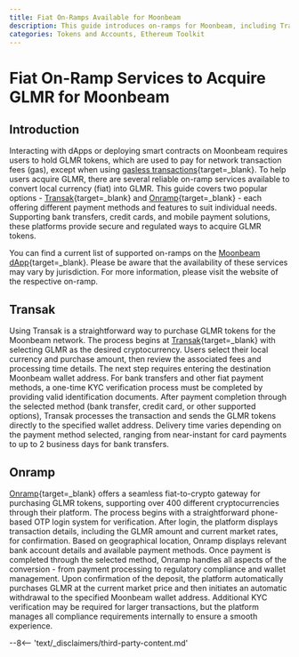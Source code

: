 ```yaml
---
title: Fiat On-Ramps Available for Moonbeam
description: This guide introduces on-ramps for Moonbeam, including Transak and Onramp, and provides an overview of the process to acquire GLMR from each.
categories: Tokens and Accounts, Ethereum Toolkit
---
```


# Fiat On-Ramp Services to Acquire GLMR for Moonbeam

## Introduction

Interacting with dApps or deploying smart contracts on Moonbeam requires users to hold GLMR tokens, which are used to pay for network transaction fees (gas), except when using [gasless transactions](/tutorials/eth-api/call-permit-gasless-txs/){target=\_blank}. To help users acquire GLMR, there are several reliable on-ramp services available to convert local currency (fiat) into GLMR. This guide covers two popular options - [Transak](https://transak.com/buy/glmr){target=\_blank} and [Onramp](https://onramp.money/main/buy/?appId=1&coinCode=glmr&network=glmr){target=\_blank} - each offering different payment methods and features to suit individual needs. Supporting bank transfers, credit cards, and mobile payment solutions, these platforms provide secure and regulated ways to acquire GLMR tokens. 

You can find a current list of supported on-ramps on the [Moonbeam dApp](https://apps.moonbeam.network/moonbeam){target=\_blank}. Please be aware that the availability of these services may vary by jurisdiction. For more information, please visit the website of the respective on-ramp. 

## Transak

Using Transak is a straightforward way to purchase GLMR tokens for the Moonbeam network. The process begins at [Transak](https://transak.com/buy/glmr){target=\_blank} with selecting GLMR as the desired cryptocurrency. Users select their local currency and purchase amount, then review the associated fees and processing time details. The next step requires entering the destination Moonbeam wallet address. For bank transfers and other fiat payment methods, a one-time KYC verification process must be completed by providing valid identification documents. After payment completion through the selected method (bank transfer, credit card, or other supported options), Transak processes the transaction and sends the GLMR tokens directly to the specified wallet address. Delivery time varies depending on the payment method selected, ranging from near-instant for card payments to up to 2 business days for bank transfers.

## Onramp

[Onramp](https://onramp.money/main/buy/?appId=1&coinCode=glmr&network=glmr){target=\_blank} offers a seamless fiat-to-crypto gateway for purchasing GLMR tokens, supporting over 400 different cryptocurrencies through their platform. The process begins with a straightforward phone-based OTP login system for verification. After login, the platform displays transaction details, including the GLMR amount and current market rates, for confirmation. Based on geographical location, Onramp displays relevant bank account details and available payment methods. Once payment is completed through the selected method, Onramp handles all aspects of the conversion - from payment processing to regulatory compliance and wallet management. Upon confirmation of the deposit, the platform automatically purchases GLMR at the current market price and then initiates an automatic withdrawal to the specified Moonbeam wallet address. Additional KYC verification may be required for larger transactions, but the platform manages all compliance requirements internally to ensure a smooth experience.

--8<-- 'text/_disclaimers/third-party-content.md'
